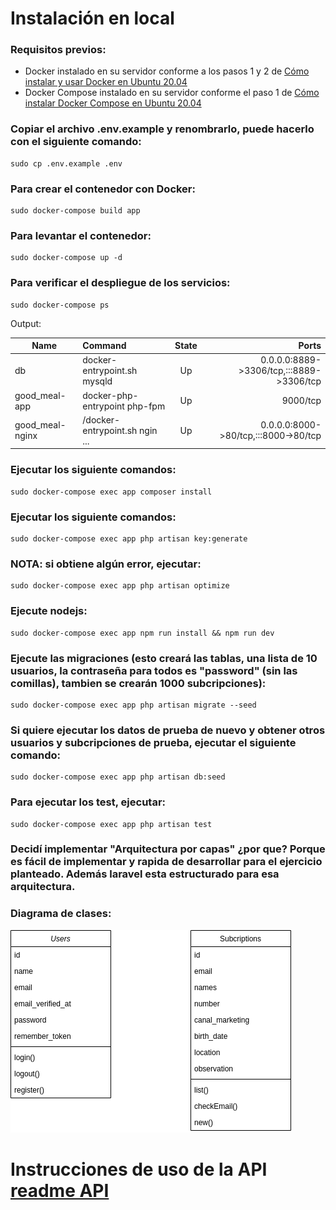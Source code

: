 # Instalación en local

### Requisitos previos:

- Docker instalado en su servidor conforme a los pasos 1 y 2 de [Cómo instalar y usar Docker en Ubuntu 20.04](https://www.digitalocean.com/community/tutorials/how-to-install-and-use-docker-on-ubuntu-20-04)
- Docker Compose instalado en su servidor conforme el paso 1 de [Cómo instalar Docker Compose en Ubuntu 20.04](https://www.digitalocean.com/community/tutorials/how-to-install-and-use-docker-compose-on-ubuntu-20-04)

### Copiar el archivo .env.example y renombrarlo, puede hacerlo con el siguiente comando: 
```
sudo cp .env.example .env
```

### Para crear el contenedor con Docker: 
```
sudo docker-compose build app
```
### Para levantar el contenedor: 
```
sudo docker-compose up -d
```
### Para verificar el despliegue de los servicios: 
```
sudo docker-compose ps
```

Output:

| Name            | Command                        | State | Ports                                    |
|-----------------|:-------------------------------|:-----:|-----------------------------------------:|
| db              | docker-entrypoint.sh mysqld    | Up    | 0.0.0.0:8889->3306/tcp,:::8889->3306/tcp |
| good_meal-app   | docker-php-entrypoint php-fpm  | Up    | 9000/tcp                                 |
| good_meal-nginx | /docker-entrypoint.sh ngin ... | Up    | 0.0.0.0:8000->80/tcp,:::8000->80/tcp     |


### Ejecutar los siguiente comandos: 
```
sudo docker-compose exec app composer install
```
### Ejecutar los siguiente comandos: 
```
sudo docker-compose exec app php artisan key:generate
```
### NOTA: si obtiene algún error, ejecutar: 
```
sudo docker-compose exec app php artisan optimize
```

### Ejecute nodejs:
```
sudo docker-compose exec app npm run install && npm run dev 
```

### Ejecute las migraciones (esto creará las tablas, una lista de 10 usuarios, la contraseña para todos es "password" (sin las comillas), tambien se crearán 1000 subcripciones):
```
sudo docker-compose exec app php artisan migrate --seed
```

### Si quiere ejecutar los datos de prueba de nuevo y obtener otros usuarios y subcripciones de prueba, ejecutar el siguiente comando:
```
sudo docker-compose exec app php artisan db:seed
```

### Para ejecutar los test, ejecutar:
```
sudo docker-compose exec app php artisan test
```

### Decidí implementar "Arquitectura por capas" ¿por que? Porque es fácil de implementar y rapida de desarrollar para el ejercicio planteado. Además laravel esta estructurado para esa arquitectura. 

### Diagrama de clases:
![Diagrama de clases](/storage/diagrama_de_clases.png)

# Instrucciones de uso de la API [readme API](https://github.com/bypabloc/good-meal/blob/main/README-API.md)